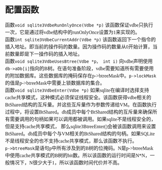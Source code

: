 # 配置函数
<font face="微软雅黑" size="3px">

函数`void sqlite3VdbeRunOnlyOnce(Vdbe *p)`
该函数保证vdbe只执行一次，它是通过将vdbe结构中的runOnlyOnce设置为1来实现的。  
函数`int sqlite3VdbeCurrentAddr(Vdbe *p)`
该函数返回下一个指令的插入地址。即当前的操作码的数量。因为操作码的数量从0开始计算，当前数量即是下一操作码的插入地址。  
函数`void sqlite3VdbeUsesBtree(Vdbe *p， int i)`
向vdbe声明使用`db->aDb[i]`指向的B树。在语句准备阶段，vdbe需要知道所有需要使用的附加数据库。这些数据库的掩码保存在p->btreeMask中。`p->lockMask`的值是p->btreeMask中需要上锁数据库的集合。  
函数`void sqlite3VdbeEnter(Vdbe *p)`
如果sqlite在编译时选择支持cache共享模式，这种模式必须保证线程安全。该函数获得vdbe相关的BtShared结构的互斥量。并这些互斥量作为参数传递给VM。在函数执行过程中，将设置BtShared。db成员中每个BtShared结构的互斥量来确保所有需要调用的句柄如果可以调用都被调用。如果sqlite不是线程安全的，但是支持cache共享模式， 那么sqlite3BtreeEnter()会被该函数调用来设置BtShared。db成员中每个与VM相关的BtShared结构的句柄。如果SQLite不是线程安全的也不支持cache共享模式，那么该函数不执行。  
`p->btreeMask`是语句p中所有涉及到的B树的位掩码。N是p->btreeMask中使用cache共享模式的B树的bit数。所以该函数的运行时间是N*N，一般情况下，N很少大于1，所以该函数时间代价并不高。
